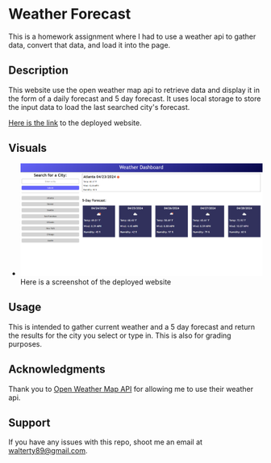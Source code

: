 # Weather Forecast
This is a homework assignment where I had to use a weather api to gather data, convert that data, and load it into the page.

## Description
This website use the open weather map api to retrieve data and display it in the form of a daily forecast and 5 day forecast. It uses local storage to store the input data to load the last searched city's forecast.

[Here is the link](https://tywalter.github.io/weather-forecast/) to the deployed website.

## Visuals 
* ![Here is a screenshot](./Assets/images/screenshot.png) Here is a screenshot of the deployed website

## Usage
This is intended to gather current weather and a 5 day forecast and return the results for the city you select or type in. This is also for grading purposes.

## Acknowledgments
Thank you to [Open Weather Map API](https://openweathermap.org/api) for allowing me to use their weather api.

## Support
If you have any issues with this repo, shoot me an email at walterty89@gmail.com.